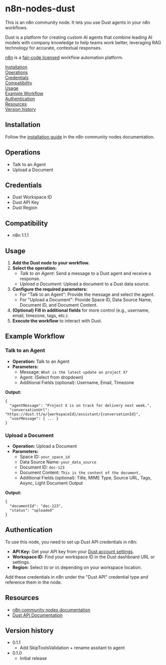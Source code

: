 # n8n-nodes-dust

This is an n8n community node. It lets you use Dust agents in your n8n workflows.

Dust is a platform for creating custom AI agents that combine leading AI models with company knowledge to help teams work better, leveraging RAG technology for accurate, contextual responses.

[n8n](https://n8n.io/) is a [fair-code licensed](https://docs.n8n.io/reference/license/) workflow automation platform.

[Installation](#installation)  
[Operations](#operations)  
[Credentials](#credentials)  
[Compatibility](#compatibility)  
[Usage](#usage)  
[Example Workflow](#example-workflow)  
[Authentication](#authentication)  
[Resources](#resources)  
[Version history](#version-history)

## Installation

Follow the [installation guide](https://docs.n8n.io/integrations/community-nodes/installation/) in the n8n community nodes documentation.

## Operations

- Talk to an Agent
- Upload a Document

## Credentials

- Dust Workspace ID
- Dust API Key
- Dust Region

## Compatibility

- n8n 1.1.1

## Usage

1. **Add the Dust node to your workflow.**
2. **Select the operation:**
   - _Talk to an Agent_: Send a message to a Dust agent and receive a response.
   - _Upload a Document_: Upload a document to a Dust data source.
3. **Configure the required parameters:**
   - For "Talk to an Agent": Provide the message and select the agent.
   - For "Upload a Document": Provide Space ID, Data Source Name, Document ID, and Document Content.
4. **(Optional) Fill in additional fields** for more control (e.g., username, email, timezone, tags, etc.).
5. **Execute the workflow** to interact with Dust.

## Example Workflow

### Talk to an Agent

- **Operation:** Talk to an Agent
- **Parameters:**
  - Message: `What is the latest update on project X?`
  - Agent: (Select from dropdown)
  - Additional Fields (optional): Username, Email, Timezone

**Output:**

```
{
  "agentMessage": "Project X is on track for delivery next week.",
  "conversationUrl": "https://dust.tt/w/{workspaceId}/assistant/{conversationId}",
  "userMessage": { ... }
}
```

### Upload a Document

- **Operation:** Upload a Document
- **Parameters:**
  - Space ID: `your_space_id`
  - Data Source Name: `your_data_source`
  - Document ID: `doc-123`
  - Document Content: `This is the content of the document.`
  - Additional Fields (optional): Title, MIME Type, Source URL, Tags, Async, Light Document Output

**Output:**

```
{
  "documentId": "doc-123",
  "status": "uploaded"
}
```

## Authentication

To use this node, you need to set up Dust API credentials in n8n:

- **API Key:** Get your API key from your [Dust account settings](https://dust.tt/settings/api).
- **Workspace ID:** Find your workspace ID in the Dust dashboard URL or settings.
- **Region:** Select `EU` or `US` depending on your workspace location.

Add these credentials in n8n under the "Dust API" credential type and reference them in the node.

## Resources

- [n8n community nodes documentation](https://docs.n8n.io/integrations/community-nodes/)
- [Dust API Documentation](https://docs.dust.tt/reference/api)

## Version history

- 0.1.1
  - Add SkipToolsValidation + rename assitant to agent
- 0.1.0
  - Initial release
